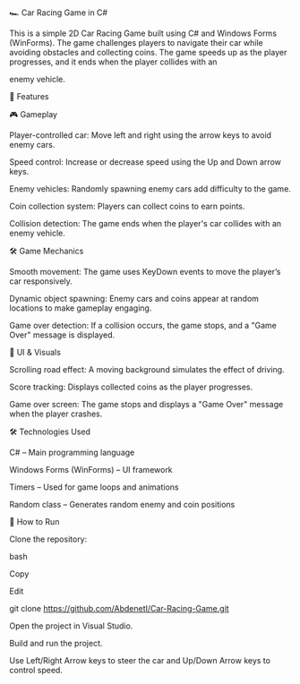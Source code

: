 🏎️ Car Racing Game in C#


This is a simple 2D Car Racing Game built using C# and Windows Forms (WinForms). The game challenges players to navigate their car while avoiding obstacles and collecting coins. The game speeds up as the player progresses, and it ends when the player collides with an 


enemy vehicle.


🚀 Features


🎮 Gameplay


Player-controlled car: Move left and right using the arrow keys to avoid enemy cars.


Speed control: Increase or decrease speed using the Up and Down arrow keys.


Enemy vehicles: Randomly spawning enemy cars add difficulty to the game.


Coin collection system: Players can collect coins to earn points.


Collision detection: The game ends when the player's car collides with an enemy vehicle.


🛠️ Game Mechanics


Smooth movement: The game uses KeyDown events to move the player’s car responsively.


Dynamic object spawning: Enemy cars and coins appear at random locations to make gameplay engaging.


Game over detection: If a collision occurs, the game stops, and a "Game Over" message is displayed.


🎨 UI & Visuals


Scrolling road effect: A moving background simulates the effect of driving.


Score tracking: Displays collected coins as the player progresses.


Game over screen: The game stops and displays a "Game Over" message when the player crashes.


🛠️ Technologies Used


C# – Main programming language


Windows Forms (WinForms) – UI framework


Timers – Used for game loops and animations


Random class – Generates random enemy and coin positions


📌 How to Run


Clone the repository:


bash


Copy


Edit


git clone https://github.com/AbdenetI/Car-Racing-Game.git


Open the project in Visual Studio.


Build and run the project.


Use Left/Right Arrow keys to steer the car and Up/Down Arrow keys to control speed.
